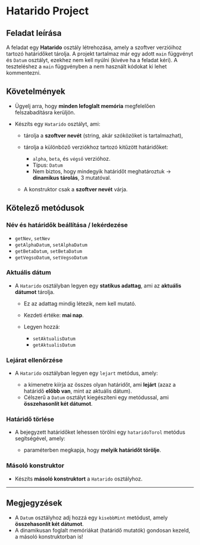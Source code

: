  

# Hatarido Project

## Feladat leírása

A feladat egy **Hatarido** osztály létrehozása, amely a szoftver verzióihoz tartozó határidőket tárolja.
A projekt tartalmaz már egy adott `main` függvényt és `Datum` osztályt, ezekhez nem kell nyúlni (kivéve ha a feladat kéri).
A teszteléshez a `main` függvényben a nem használt kódokat ki lehet kommentezni.

## Követelmények

* Ügyelj arra, hogy **minden lefoglalt memória** megfelelően felszabadításra kerüljön.

* Készíts egy `Hatarido` osztályt, ami:

  * tárolja a **szoftver nevét** (string, akár szóközöket is tartalmazhat),
  * tárolja a különböző verziókhoz tartozó kitűzött határidőket:

    * `alpha`, `beta`, és `végső` verzióhoz.
    * Típus: `Datum`
    * Nem biztos, hogy mindegyik határidőt meghatároztuk → **dinamikus tárolás**, 3 mutatóval.
  * A konstruktor csak a **szoftver nevét** várja.

## Kötelező metódusok

### Név és határidők beállítása / lekérdezése

* `getNev`, `setNev`
* `getAlphaDatum`, `setAlphaDatum`
* `getBetaDatum`, `setBetaDatum`
* `getVegsoDatum`, `setVegsoDatum`

### Aktuális dátum

* A `Hatarido` osztályban legyen egy **statikus adattag**, ami az **aktuális dátumot** tárolja.

  * Ez az adattag mindig létezik, nem kell mutató.
  * Kezdeti értéke: **mai nap**.
  * Legyen hozzá:

    * `setAktualisDatum`
    * `getAktualisDatum`

### Lejárat ellenőrzése

* A `Hatarido` osztályban legyen egy `lejart` metódus, amely:

  * a kimenetre kiírja az összes olyan határidőt, ami **lejárt** (azaz a határidő **előbb van**, mint az aktuális dátum).
  * Célszerű a `Datum` osztályt kiegészíteni egy metódussal, ami **összehasonlít két dátumot**.

### Határidő törlése

* A bejegyzett határidőket lehessen törölni egy `hataridoTorol` metódus segítségével, amely:

  * paraméterben megkapja, hogy **melyik határidőt törölje**.

### Másoló konstruktor

* Készíts **másoló konstruktort** a `Hatarido` osztályhoz.

---

## Megjegyzések

* A `Datum` osztályhoz adj hozzá egy `kisebbMint` metódust, amely **összehasonlít két dátumot**.
* A dinamikusan foglalt memóriákat (határidő mutatók) gondosan kezeld, a másoló konstruktorban is!

 